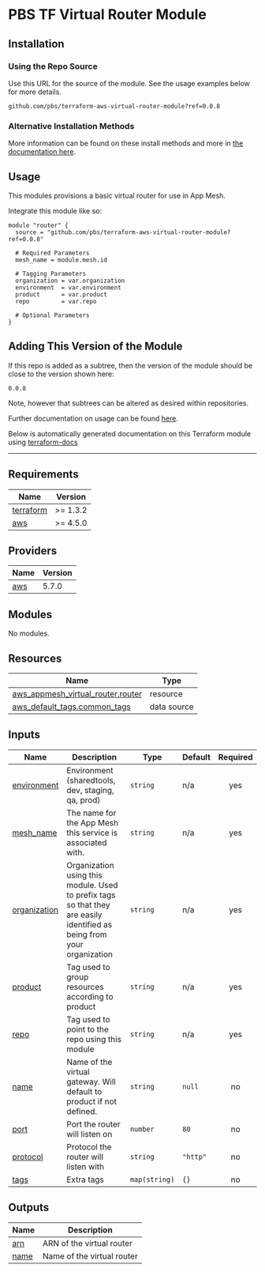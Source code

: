 # PBS TF Virtual Router Module

## Installation

### Using the Repo Source

Use this URL for the source of the module. See the usage examples below for more details.

```hcl
github.com/pbs/terraform-aws-virtual-router-module?ref=0.0.8
```

### Alternative Installation Methods

More information can be found on these install methods and more in [the documentation here](./docs/general/install).

## Usage

This modules provisions a basic virtual router for use in App Mesh.

Integrate this module like so:

```hcl
module "router" {
  source = "github.com/pbs/terraform-aws-virtual-router-module?ref=0.0.8"

  # Required Parameters
  mesh_name = module.mesh.id

  # Tagging Parameters
  organization = var.organization
  environment  = var.environment
  product      = var.product
  repo         = var.repo

  # Optional Parameters
}
```

## Adding This Version of the Module

If this repo is added as a subtree, then the version of the module should be close to the version shown here:

`0.0.8`

Note, however that subtrees can be altered as desired within repositories.

Further documentation on usage can be found [here](./docs).

Below is automatically generated documentation on this Terraform module using [terraform-docs][terraform-docs]

---

[terraform-docs]: https://github.com/terraform-docs/terraform-docs

## Requirements

| Name | Version |
|------|---------|
| <a name="requirement_terraform"></a> [terraform](#requirement\_terraform) | >= 1.3.2 |
| <a name="requirement_aws"></a> [aws](#requirement\_aws) | >= 4.5.0 |

## Providers

| Name | Version |
|------|---------|
| <a name="provider_aws"></a> [aws](#provider\_aws) | 5.7.0 |

## Modules

No modules.

## Resources

| Name | Type |
|------|------|
| [aws_appmesh_virtual_router.router](https://registry.terraform.io/providers/hashicorp/aws/latest/docs/resources/appmesh_virtual_router) | resource |
| [aws_default_tags.common_tags](https://registry.terraform.io/providers/hashicorp/aws/latest/docs/data-sources/default_tags) | data source |

## Inputs

| Name | Description | Type | Default | Required |
|------|-------------|------|---------|:--------:|
| <a name="input_environment"></a> [environment](#input\_environment) | Environment (sharedtools, dev, staging, qa, prod) | `string` | n/a | yes |
| <a name="input_mesh_name"></a> [mesh\_name](#input\_mesh\_name) | The name for the App Mesh this service is associated with. | `string` | n/a | yes |
| <a name="input_organization"></a> [organization](#input\_organization) | Organization using this module. Used to prefix tags so that they are easily identified as being from your organization | `string` | n/a | yes |
| <a name="input_product"></a> [product](#input\_product) | Tag used to group resources according to product | `string` | n/a | yes |
| <a name="input_repo"></a> [repo](#input\_repo) | Tag used to point to the repo using this module | `string` | n/a | yes |
| <a name="input_name"></a> [name](#input\_name) | Name of the virtual gateway. Will default to product if not defined. | `string` | `null` | no |
| <a name="input_port"></a> [port](#input\_port) | Port the router will listen on | `number` | `80` | no |
| <a name="input_protocol"></a> [protocol](#input\_protocol) | Protocol the router will listen with | `string` | `"http"` | no |
| <a name="input_tags"></a> [tags](#input\_tags) | Extra tags | `map(string)` | `{}` | no |

## Outputs

| Name | Description |
|------|-------------|
| <a name="output_arn"></a> [arn](#output\_arn) | ARN of the virtual router |
| <a name="output_name"></a> [name](#output\_name) | Name of the virtual router |
